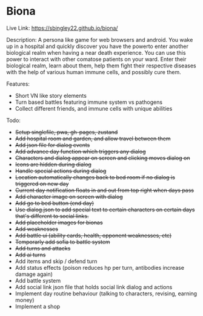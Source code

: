 # Biona

Live Link: https://sbingley22.github.io/biona/

Description:
A persona like game for web browsers and android. You wake up in a hospital and quickly discover you have the powerto enter another biological realm when having a near death experience. You can use this power to interact with other comatose patients on your ward. Enter their biological realm, learn about them, help them fight their respective diseases with the help of various human immune cells, and possibly cure them.

Features:
- Short VN like story elements
- Turn based battles featuring immune system vs pathogens
- Collect different friends, and immune cells with unique abilities

Todo:
- ~~Setup singlefile, pwa, gh-pages, zustand~~
- ~~Add hospital room and garden, and allow travel between them~~
- ~~Add json file for dialog events~~
- ~~Add advance day function which triggers any dialog~~
- ~~Characters and dialog appear on screen and clicking moves dialog on~~
- ~~Icons are hidden during dialog~~
- ~~Handle special actions during dialog~~
- ~~Location automatically changes back to bed room if no dialog is triggered on new day~~
- ~~Current day notification floats in and out from top right when days pass~~
- ~~Add character image on screen with dialog~~
- ~~Add go to bed button (end day)~~
- ~~Use dialog.json to add special text to certain characters on certain days that's different to social links.~~
- ~~Add placeholder images for bionas~~
- ~~Add weaknesses~~
- ~~Add battle ui (ability cards, health, opponent weaknesses, etc)~~
- ~~Temporarly add sofia to battle system~~
- ~~Add turns and attacks~~
- ~~Add ai turns~~
- Add items and skip / defend turn
- Add status effects (poison reduces hp per turn, antibodies increase damage again)
- Add battle system
- Add social link json file that holds social link dialog and actions
- Implement day routine behaviour (talking to characters, revising, earning money)
- Implement a shop
